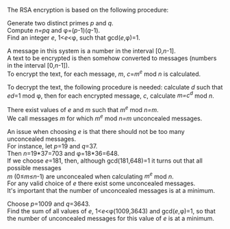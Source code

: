 <p>The RSA encryption is based on the following procedure:</p>
<p>Generate two distinct primes <var>p</var> and <var>q</var>.<br />Compute <var>n=pq</var> and φ=(<var>p</var>-1)(<var>q</var>-1).<br />
Find an integer <var>e</var>, 1&lt;<var>e</var>&lt;φ, such that gcd(<var>e</var>,φ)=1.</p>
<p>A message in this system is a number in the interval [0,<var>n</var>-1].<br />
A text to be encrypted is then somehow converted to messages (numbers in the interval [0,<var>n</var>-1]).<br />
To encrypt the text,  for each message, <var>m</var>, <var>c</var>=<var>m</var><sup><var>e</var></sup> mod <var>n</var> is calculated.</p>
<p>To decrypt the text, the following procedure is needed: calculate <var>d</var> such that <var>ed</var>=1 mod φ, then for each encrypted message, <var>c</var>, calculate <var>m=c<sup>d</sup></var> mod <var>n</var>.</p>
<p>There exist values of <var>e</var> and <var>m</var>  such that <var>m<sup>e</sup></var> mod <var>n=m</var>.<br />We call messages <var>m</var> for which <var>m<sup>e</sup></var> mod <var>n=m</var> unconcealed messages.</p>
<p>An issue when choosing <var>e</var> is that there should not be too many unconcealed messages.  <br />For instance, let <var>p</var>=19 and <var>q</var>=37.<br />
Then <var>n</var>=19*37=703 and φ=18*36=648.<br />
If we choose <var>e</var>=181, then, although gcd(181,648)=1 it turns out that all possible messages<br /><var>m</var> (0≤<var>m</var>≤<var>n</var>-1) are unconcealed when calculating <var>m<sup>e</sup></var> mod <var>n</var>.<br />
For any valid choice of <var>e</var> there exist some unconcealed messages.<br />
It's important that the number of unconcealed messages is at a minimum.</p>
<p>Choose <var>p</var>=1009 and <var>q</var>=3643.<br />
Find the sum of all values of <var>e</var>, 1&lt;<var>e</var>&lt;φ(1009,3643) and gcd(<var>e</var>,φ)=1, so that the number of unconcealed messages for this value of <var>e</var> is at a minimum.</p>
